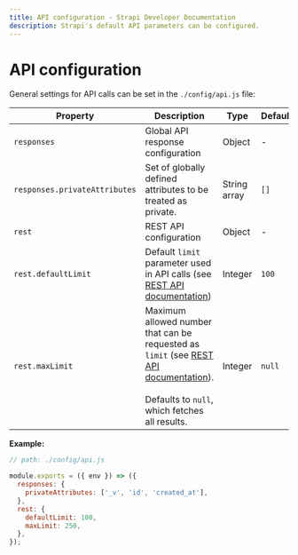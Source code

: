 ```yaml
---
title: API configuration - Strapi Developer Documentation
description: Strapi's default API parameters can be configured.
---
```


# API configuration

General settings for API calls can be set in the `./config/api.js` file:

| Property                      | Description                                                                                                 | Type         | Default |
| ----------------------------- | ----------------------------------------------------------------------------------------------------------- | ------------ | ------- |
| `responses`                   | Global API response configuration                                                                           | Object       | -       |
| `responses.privateAttributes` | Set of globally defined attributes to be treated as private.                                                | String array | `[]`    |
| `rest`                        | REST API configuration                                                                                      | Object       | -       |
| `rest.defaultLimit`           | Default `limit` parameter used in API calls (see [REST API documentation](/developer-docs/latest/developer-resources/database-apis-reference/rest-api.md#pagination-by-offset))                                                | Integer      | `100`   |
| `rest.maxLimit`               | Maximum allowed number that can be requested as `limit` (see [REST API documentation](/developer-docs/latest/developer-resources/database-apis-reference/rest-api.md#pagination-by-offset)).<br/><br/>Defaults to `null`, which fetches all results. | Integer      | `null`  |

**Example:**

```js
// path: ./config/api.js

module.exports = ({ env }) => ({
  responses: {
    privateAttributes: ['_v', 'id', 'created_at'],
  },
  rest: {
    defaultLimit: 100,
    maxLimit: 250,
  },
});
```
